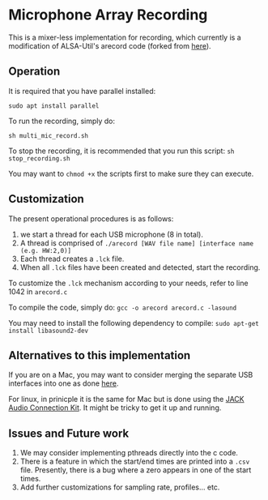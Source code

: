 # Microphone Array Recording

This is a mixer-less implementation for recording, which currently is a modification of ALSA-Util's arecord code (forked from [here](https://github.com/certik/record)).

## Operation

It is required that you have parallel installed:

`sudo apt install parallel`

To run the recording, simply do:

`sh multi_mic_record.sh`

To stop the recording, it is recommended that you run this script:
`sh stop_recording.sh`

You may want to `chmod +x` the scripts first to make sure they can execute.

## Customization

The present operational procedures is as follows:
1. we start a thread for each USB microphone (8 in total).
2. A thread is comprised of `./arecord [WAV file name] [interface name (e.g. HW:2,0)]`
3. Each thread creates a `.lck` file.
4. When all `.lck` files have been created and detected, start the recording.

To customize the `.lck` mechanism according to your needs, refer to line 1042 in `arecord.c`

To compile the code, simply do:
`gcc -o arecord arecord.c -lasound`

You may need to install the following dependency to compile:
`sudo apt-get install libasound2-dev`

## Alternatives to this implementation

If you are on a Mac, you may want to consider merging the separate USB interfaces into one as done [here](https://support.apple.com/en-us/HT202000).

For linux, in prinicple it is the same for Mac but is done using the [JACK Audio Connection Kit](https://jackaudio.org/). It might be tricky to get it up and running.

## Issues and Future work
1. We may consider implementing pthreads directly into the c code.
2. There is a feature in which the start/end times are printed into a `.csv` file. Presently,  there is a bug where a zero appears in one of the start times.
3. Add further customizations for sampling rate, profiles... etc.


